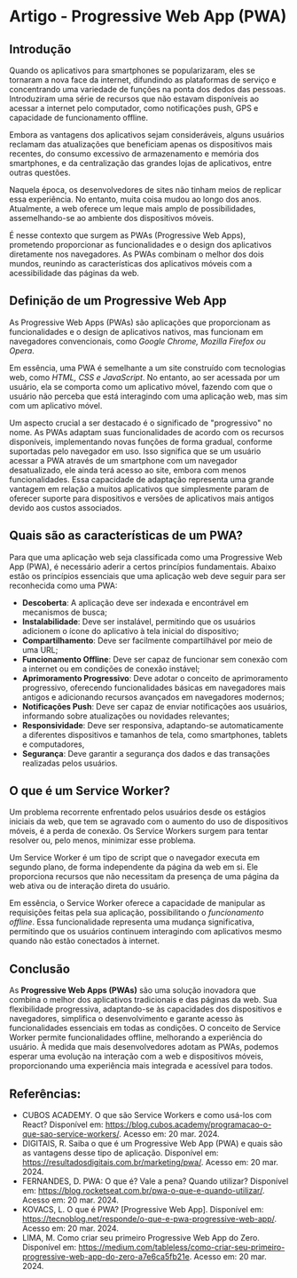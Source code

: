 # Artigo - Progressive Web App (PWA)

## Introdução 
Quando os aplicativos para smartphones se popularizaram, eles se tornaram a nova face da internet, difundindo as plataformas de serviço e concentrando uma variedade de funções na ponta dos dedos das pessoas. Introduziram uma série de recursos que não estavam disponíveis ao acessar a internet pelo computador, como notificações push, GPS e capacidade de funcionamento offline.

Embora as vantagens dos aplicativos sejam consideráveis, alguns usuários reclamam das atualizações que beneficiam apenas os dispositivos mais recentes, do consumo excessivo de armazenamento e memória dos smartphones, e da centralização das grandes lojas de aplicativos, entre outras questões.

Naquela época, os desenvolvedores de sites não tinham meios de replicar essa experiência. No entanto, muita coisa mudou ao longo dos anos. Atualmente, a web oferece um leque mais amplo de possibilidades, assemelhando-se ao ambiente dos dispositivos móveis.

É nesse contexto que surgem as PWAs (Progressive Web Apps), prometendo proporcionar as funcionalidades e o design dos aplicativos diretamente nos navegadores. As PWAs combinam o melhor dos dois mundos, reunindo as características dos aplicativos móveis com a acessibilidade das páginas da web.

## Definição de um Progressive Web App 

As Progressive Web Apps (PWAs) são aplicações que proporcionam as funcionalidades e o design de aplicativos nativos, mas funcionam em navegadores convencionais, como *Google Chrome, Mozilla Firefox ou Opera*. 

Em essência, uma PWA é semelhante a um site construído com tecnologias web, como *HTML, CSS e JavaScript*. No entanto, ao ser acessada por um usuário, ela se comporta como um aplicativo móvel, fazendo com que o usuário não perceba que está interagindo com uma aplicação web, mas sim com um aplicativo móvel.

Um aspecto crucial a ser destacado é o significado de "progressivo" no nome. 
As PWAs adaptam suas funcionalidades de acordo com os recursos disponíveis, implementando novas funções de forma gradual, conforme suportadas pelo navegador em uso.
Isso significa que se um usuário acessar a PWA através de um smartphone com um navegador desatualizado, ele ainda terá acesso ao site, embora com menos funcionalidades. Essa capacidade de adaptação representa uma grande vantagem em relação a muitos aplicativos que simplesmente param de oferecer suporte para dispositivos e versões de aplicativos mais antigos devido aos custos associados.

## Quais são as características de um PWA?

Para que uma aplicação web seja classificada como uma Progressive Web App (PWA), é necessário aderir a certos princípios fundamentais. 
Abaixo estão os princípios essenciais que uma aplicação web deve seguir para ser reconhecida como uma PWA:

  * **Descoberta**: A aplicação deve ser indexada e encontrável em mecanismos de busca;
  * **Instalabilidade**: Deve ser instalável, permitindo que os usuários adicionem o ícone do aplicativo à tela inicial do dispositivo;
  * **Compartilhamento**: Deve ser facilmente compartilhável por meio de uma URL;
  * **Funcionamento Offline**: Deve ser capaz de funcionar sem conexão com a internet ou em condições de conexão instável;
  * **Aprimoramento Progressivo**: Deve adotar o conceito de aprimoramento progressivo, oferecendo funcionalidades básicas em navegadores mais antigos e adicionando recursos avançados em navegadores modernos;
  * **Notificações Push**: Deve ser capaz de enviar notificações aos usuários, informando sobre atualizações ou novidades relevantes;
  * **Responsividade**: Deve ser responsiva, adaptando-se automaticamente a diferentes dispositivos e tamanhos de tela, como smartphones, tablets e computadores,
  * **Segurança**: Deve garantir a segurança dos dados e das transações realizadas pelos usuários.

## O que é um Service Worker?

Um problema recorrente enfrentado pelos usuários desde os estágios iniciais da web, que tem se agravado com o aumento do uso de dispositivos móveis, é a perda de conexão. Os Service Workers surgem para tentar resolver ou, pelo menos, minimizar esse problema.

Um Service Worker é um tipo de script que o navegador executa em segundo plano, de forma independente da página da web em si. Ele proporciona recursos que não necessitam da presença de uma página da web ativa ou de interação direta do usuário.

Em essência, o Service Worker oferece a capacidade de manipular as requisições feitas pela sua aplicação, possibilitando o *funcionamento offline*. Essa funcionalidade representa uma mudança significativa, permitindo que os usuários continuem interagindo com aplicativos mesmo quando não estão conectados à internet.

## Conclusão

As **Progressive Web Apps (PWAs)** são uma solução inovadora que combina o melhor dos aplicativos tradicionais e das páginas da web. Sua flexibilidade progressiva, adaptando-se às capacidades dos dispositivos e navegadores, simplifica o desenvolvimento e garante acesso às funcionalidades essenciais em todas as condições. 
O conceito de Service Worker permite funcionalidades offline, melhorando a experiência do usuário. À medida que mais desenvolvedores adotam as PWAs, podemos esperar uma evolução na interação com a web e dispositivos móveis, proporcionando uma experiência mais integrada e acessível para todos.


## Referências: 

  * CUBOS ACADEMY. O que são Service Workers e como usá-los com React? Disponível em: <https://blog.cubos.academy/programacao-o-que-sao-service-workers/>. Acesso em: 20 mar. 2024.
  * DIGITAIS, R. Saiba o que é um Progressive Web App (PWA) e quais são as vantagens desse tipo de aplicação. Disponível em: <https://resultadosdigitais.com.br/marketing/pwa/>. Acesso em: 20 mar. 2024.
  * FERNANDES, D. PWA: O que é? Vale a pena? Quando utilizar? Disponível em: <https://blog.rocketseat.com.br/pwa-o-que-e-quando-utilizar/>. Acesso em: 20 mar. 2024.
  * KOVACS, L. O que é PWA? [Progressive Web App]. Disponível em: <https://tecnoblog.net/responde/o-que-e-pwa-progressive-web-app/>. Acesso em: 20 mar. 2024.
  * LIMA, M. Como criar seu primeiro Progressive Web App do Zero. Disponível em: <https://medium.com/tableless/como-criar-seu-primeiro-progressive-web-app-do-zero-a7e6ca5fb21e>. Acesso em: 20 mar. 2024.




 

